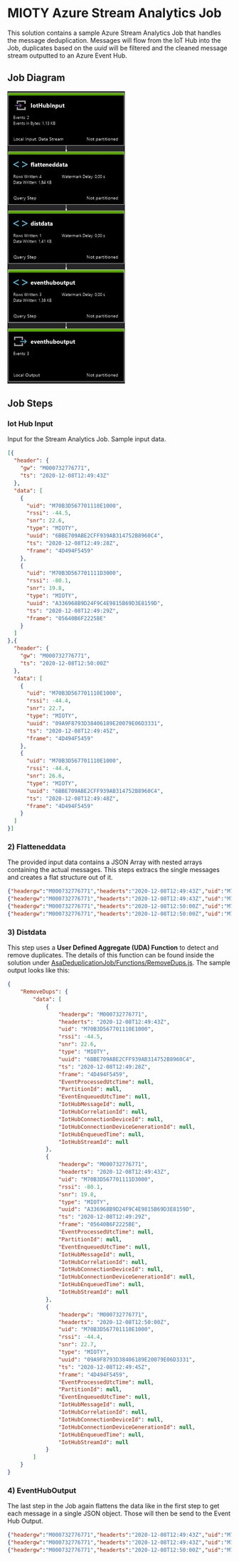 # MIOTY Azure Stream Analytics Job

This solution contains a sample Azure Stream Analytics Job that handles the message deduplication. Messages will flow from the IoT Hub into the Job, duplicates based on the *uuid* will be filtered and the cleaned message stream outputted to an Azure Event Hub.

## Job Diagram

![ASA Job Diagram](asa-job.jpg)

## Job Steps

### Iot Hub Input

Input for the Stream Analytics Job. Sample input data.

```json
[{
  "header": {
    "gw": "M000732776771",
    "ts": "2020-12-08T12:49:43Z"
  },
  "data": [
    {
      "uid": "M70B3D567701110E1000",
      "rssi": -44.5,
      "snr": 22.6,
      "type": "MIOTY",
      "uuid": "6BBE709ABE2CFF939AB314752B8960C4",
      "ts": "2020-12-08T12:49:28Z",
      "frame": "4D494F5459"
    },
    {
      "uid": "M70B3D567701111D3000",
      "rssi": -80.1,
      "snr": 19.8,
      "type": "MIOTY",
      "uuid": "A336968B9D24F9C4E9815B69D3E8159D",
      "ts": "2020-12-08T12:49:29Z",
      "frame": "05640B6F2225BE"
    }
  ]
},{
  "header": {
    "gw": "M000732776771",
    "ts": "2020-12-08T12:50:00Z"
  },
  "data": [
    {
      "uid": "M70B3D567701110E1000",
      "rssi": -44.4,
      "snr": 22.7,
      "type": "MIOTY",
      "uuid": "09A9F8793D38406189E20079E06D3331",
      "ts": "2020-12-08T12:49:45Z",
      "frame": "4D494F5459"
    },
    {
      "uid": "M70B3D567701110E1000",
      "rssi": -44.4,
      "snr": 26.6,
      "type": "MIOTY",
      "uuid": "6BBE709ABE2CFF939AB314752B8960C4",
      "ts": "2020-12-08T12:49:48Z",
      "frame": "4D494F5459"
    }
  ]
}]
```

### 2) Flatteneddata

The provided input data contains a JSON Array with nested arrays containing the actual messages. This steps extracs the single messages and creates a flat structure out of it.

```json
{"headergw":"M000732776771","headerts":"2020-12-08T12:49:43Z","uid":"M70B3D567701110E1000","rssi":-44.5,"snr":22.6,"type":"MIOTY","uuid":"6BBE709ABE2CFF939AB314752B8960C4","ts":"2020-12-08T12:49:28Z","frame":"4D494F5459","EventProcessedUtcTime":null,"PartitionId":null,"EventEnqueuedUtcTime":null,"IotHubMessageId":null,"IotHubCorrelationId":null,"IotHubConnectionDeviceId":null,"IotHubConnectionDeviceGenerationId":null,"IotHubEnqueuedTime":null,"IotHubStreamId":null}
{"headergw":"M000732776771","headerts":"2020-12-08T12:49:43Z","uid":"M70B3D567701111D3000","rssi":-80.1,"snr":19.8,"type":"MIOTY","uuid":"A336968B9D24F9C4E9815B69D3E8159D","ts":"2020-12-08T12:49:29Z","frame":"05640B6F2225BE","EventProcessedUtcTime":null,"PartitionId":null,"EventEnqueuedUtcTime":null,"IotHubMessageId":null,"IotHubCorrelationId":null,"IotHubConnectionDeviceId":null,"IotHubConnectionDeviceGenerationId":null,"IotHubEnqueuedTime":null,"IotHubStreamId":null}
{"headergw":"M000732776771","headerts":"2020-12-08T12:50:00Z","uid":"M70B3D567701110E1000","rssi":-44.4,"snr":22.7,"type":"MIOTY","uuid":"09A9F8793D38406189E20079E06D3331","ts":"2020-12-08T12:49:45Z","frame":"4D494F5459","EventProcessedUtcTime":null,"PartitionId":null,"EventEnqueuedUtcTime":null,"IotHubMessageId":null,"IotHubCorrelationId":null,"IotHubConnectionDeviceId":null,"IotHubConnectionDeviceGenerationId":null,"IotHubEnqueuedTime":null,"IotHubStreamId":null}
{"headergw":"M000732776771","headerts":"2020-12-08T12:50:00Z","uid":"M70B3D567701110E1000","rssi":-44.4,"snr":26.6,"type":"MIOTY","uuid":"6BBE709ABE2CFF939AB314752B8960C4","ts":"2020-12-08T12:49:48Z","frame":"4D494F5459","EventProcessedUtcTime":null,"PartitionId":null,"EventEnqueuedUtcTime":null,"IotHubMessageId":null,"IotHubCorrelationId":null,"IotHubConnectionDeviceId":null,"IotHubConnectionDeviceGenerationId":null,"IotHubEnqueuedTime":null,"IotHubStreamId":null}
```

### 3) Distdata

This step uses a **User Defined Aggregate (UDA) Function** to detect and remove duplicates. The details of this function can be found inside the solution under [AsaDeduplicationJob/Functions/RemoveDups.js](AsaDeduplicationJob/Functions/RemoveDups.js). The sample output looks like this:

```json
{
	"RemoveDups": {
		"data": [
			{
				"headergw": "M000732776771",
				"headerts": "2020-12-08T12:49:43Z",
				"uid": "M70B3D567701110E1000",
				"rssi": -44.5,
				"snr": 22.6,
				"type": "MIOTY",
				"uuid": "6BBE709ABE2CFF939AB314752B8960C4",
				"ts": "2020-12-08T12:49:28Z",
				"frame": "4D494F5459",
				"EventProcessedUtcTime": null,
				"PartitionId": null,
				"EventEnqueuedUtcTime": null,
				"IotHubMessageId": null,
				"IotHubCorrelationId": null,
				"IotHubConnectionDeviceId": null,
				"IotHubConnectionDeviceGenerationId": null,
				"IotHubEnqueuedTime": null,
				"IotHubStreamId": null
			},
			{
				"headergw": "M000732776771",
				"headerts": "2020-12-08T12:49:43Z",
				"uid": "M70B3D567701111D3000",
				"rssi": -80.1,
				"snr": 19.8,
				"type": "MIOTY",
				"uuid": "A336968B9D24F9C4E9815B69D3E8159D",
				"ts": "2020-12-08T12:49:29Z",
				"frame": "05640B6F2225BE",
				"EventProcessedUtcTime": null,
				"PartitionId": null,
				"EventEnqueuedUtcTime": null,
				"IotHubMessageId": null,
				"IotHubCorrelationId": null,
				"IotHubConnectionDeviceId": null,
				"IotHubConnectionDeviceGenerationId": null,
				"IotHubEnqueuedTime": null,
				"IotHubStreamId": null
			},
			{
				"headergw": "M000732776771",
				"headerts": "2020-12-08T12:50:00Z",
				"uid": "M70B3D567701110E1000",
				"rssi": -44.4,
				"snr": 22.7,
				"type": "MIOTY",
				"uuid": "09A9F8793D38406189E20079E06D3331",
				"ts": "2020-12-08T12:49:45Z",
				"frame": "4D494F5459",
				"EventProcessedUtcTime": null,
				"PartitionId": null,
				"EventEnqueuedUtcTime": null,
				"IotHubMessageId": null,
				"IotHubCorrelationId": null,
				"IotHubConnectionDeviceId": null,
				"IotHubConnectionDeviceGenerationId": null,
				"IotHubEnqueuedTime": null,
				"IotHubStreamId": null
			}
		]
	}
}
```

### 4) EventHubOutput

The last step in the Job again flattens the data like in the first step to get each message in a single JSON object. Those will then be send to the Event Hub Output.

```json
{"headergw":"M000732776771","headerts":"2020-12-08T12:49:43Z","uid":"M70B3D567701110E1000","rssi":-44.5,"snr":22.6,"type":"MIOTY","uuid":"6BBE709ABE2CFF939AB314752B8960C4","ts":"2020-12-08T12:49:28Z","frame":"4D494F5459","EventProcessedUtcTime":null,"PartitionId":null,"EventEnqueuedUtcTime":null,"IotHubMessageId":null,"IotHubCorrelationId":null,"IotHubConnectionDeviceId":null,"IotHubConnectionDeviceGenerationId":null,"IotHubEnqueuedTime":null,"IotHubStreamId":null}
{"headergw":"M000732776771","headerts":"2020-12-08T12:49:43Z","uid":"M70B3D567701111D3000","rssi":-80.1,"snr":19.8,"type":"MIOTY","uuid":"A336968B9D24F9C4E9815B69D3E8159D","ts":"2020-12-08T12:49:29Z","frame":"05640B6F2225BE","EventProcessedUtcTime":null,"PartitionId":null,"EventEnqueuedUtcTime":null,"IotHubMessageId":null,"IotHubCorrelationId":null,"IotHubConnectionDeviceId":null,"IotHubConnectionDeviceGenerationId":null,"IotHubEnqueuedTime":null,"IotHubStreamId":null}
{"headergw":"M000732776771","headerts":"2020-12-08T12:50:00Z","uid":"M70B3D567701110E1000","rssi":-44.4,"snr":22.7,"type":"MIOTY","uuid":"09A9F8793D38406189E20079E06D3331","ts":"2020-12-08T12:49:45Z","frame":"4D494F5459","EventProcessedUtcTime":null,"PartitionId":null,"EventEnqueuedUtcTime":null,"IotHubMessageId":null,"IotHubCorrelationId":null,"IotHubConnectionDeviceId":null,"IotHubConnectionDeviceGenerationId":null,"IotHubEnqueuedTime":null,"IotHubStreamId":null}


```